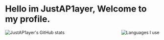 # Hello im JustAP1ayer, Welcome to my profile.
<div>
  <img align="left" src="https://github-readme-stats.vercel.app/api?username=JustAP1ayer&show_icons=true&theme=tokyonight" alt="JustAP1ayer's GitHub stats" />
  <img align="right" src="https://github-readme-stats.vercel.app/api/top-langs/?username=JustAP1ayer&layout=compact&theme=tokyonight" alt="Languages I use" />
</div>
 
